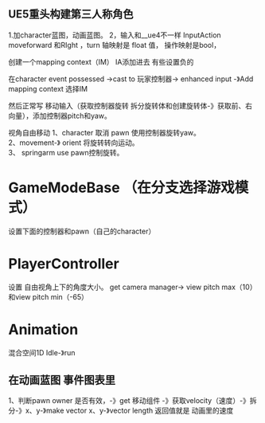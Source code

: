 ## UE5重头构建第三人称角色
1.加character蓝图，动画蓝图。
2，输入和__ue4不一样
InputAction  moveforward 和RIght  ，turn  轴映射是 float 值，  操作映射是bool，  

创建一个mapping context（IM）  IA添加进去  有些设置负的

在character  event possessed ->cast to 玩家控制器-> enhanced input -》Add mapping context 选择IM

然后正常写     移动输入（获取控制器旋转  拆分旋转体和创建旋转体-》获取前、右向量），添加控制器pitch和yaw。

视角自由移动 
1、character  取消  pawn  使用控制器旋转yaw。  
2、movement-》 orient 将旋转转向运动。  
3、 springarm use pawn控制旋转。

# GameModeBase （在分支选择游戏模式）
设置下面的控制器和pawn（自己的character）


# PlayerController
设置 自由视角上下的角度大小。
get camera manager-> view pitch max（10）和view  pitch min（-65） 

# Animation
混合空间1D Idle-》run

## 在动画蓝图    事件图表里
1、判断pawn owner 是否有效，-》get 移动组件 -》获取velocity（速度）-》拆分-》x、y-》make vector x、y-》vector length  返回值就是 动画里的速度

